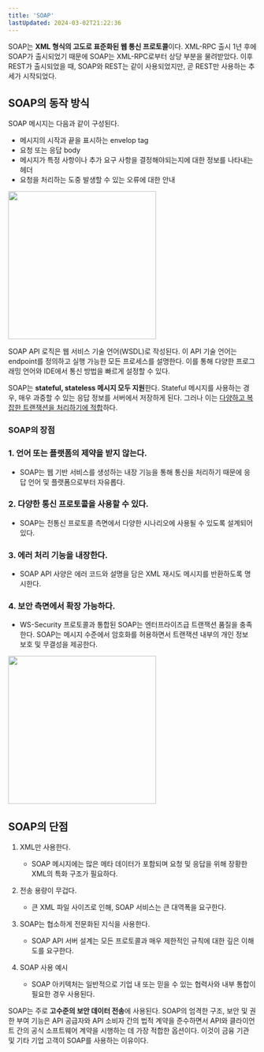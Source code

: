 ```yaml
---
title: 'SOAP'
lastUpdated: 2024-03-02T21:22:36
---
```


SOAP는 **XML 형식의 고도로 표준화된 웹 통신 프로토콜**이다. XML-RPC 출시 1년 후에 SOAP가 출시되었기 때문에 SOAP는 XML-RPC로부터 상당 부분을 물려받았다. 이후 REST가 출시되었을 때, SOAP와 REST는 같이 사용되었지만, 곧 REST만 사용하는 추세가 시작되었다.

## SOAP의 동작 방식

SOAP 메시지는 다음과 같이 구성된다.

- 메시지의 시작과 끝을 표시하는 envelop tag
- 요청 또는 응답 body
- 메시지가 특정 사항이나 추가 요구 사항을 결정해야되는지에 대한 정보를 나타내는 헤더
- 요청을 처리하는 도중 발생할 수 있는 오류에 대한 안내

<img height=300px src="https://user-images.githubusercontent.com/81006587/205660391-cea9b0e3-b444-4b86-89bb-5d66f6cf2a5e.png"/>

SOAP API 로직은 웹 서비스 기술 언어(WSDL)로 작성된다. 이 API 기술 언어는 endpoint를 정의하고 실행 가능한 모든 프로세스를 설명한다. 이를 통해 다양한 프로그래밍 언어와 IDE에서 통신 방법을 빠르게 설정할 수 있다.

SOAP는 **stateful, stateless 메시지 모두 지원**한다. Stateful 메시지를 사용하는 경우, 매우 과중할 수 있는 응답 정보를 서버에서 저장하게 된다. 그러나 이는 <u>다양하고 복잡한 트랜잭션을 처리하기에 적합</u>하다.

### SOAP의 장점

### 1. 언어 또는 플랫폼의 제약을 받지 않는다.

- SOAP는 웹 기반 서비스를 생성하는 내장 기능을 통해 통신을 처리하기 때문에 응답 언어 및 플랫폼으로부터 자유롭다.

### 2. 다양한 통신 프로토콜을 사용할 수 있다.

- SOAP는 전통신 프로토콜 측면에서 다양한 시나리오에 사용될 수 있도록 설계되어있다.

### 3. 에러 처리 기능을 내장한다.

- SOAP API 사양은 에러 코드와 설명을 담은 XML 재시도 메시지를 반환하도록 명시한다.

### 4. 보안 측면에서 확장 가능하다.

- WS-Security 프로토콜과 통합된 SOAP는 엔터프라이즈급 트랜잭션 품질을 충족한다. SOAP는 메시지 수준에서 암호화를 허용하면서 트랜잭션 내부의 개인 정보 보호 및 무결성을 제공한다.

<img height=300px src="https://user-images.githubusercontent.com/81006587/205661001-fc3d5cca-5f9f-44b1-8d3d-931bc8601e4e.png"/>

## SOAP의 단점

1. XML만 사용한다.
   - SOAP 메시지에는 많은 메타 데이터가 포함되며 요청 및 응답을 위해 장황한 XML의 특화 구조가 필요하다.

2. 전송 용량이 무겁다.
   - 큰 XML 파일 사이즈로 인해, SOAP 서비스는 큰 대역폭을 요구한다.

3. SOAP는 협소하게 전문화된 지식을 사용한다.
   - SOAP API 서버 설계는 모든 프로토콜과 매우 제한적인 규칙에 대한 깊은 이해도를 요구한다.

4. SOAP 사용 예시
   - SOAP 아키텍처는 일반적으로 기업 내 또는 믿을 수 있는 협력사와 내부 통합이 필요한 경우 사용된다.

SOAP는 주로 **고수준의 보안 데이터 전송**에 사용된다. SOAP의 엄격한 구조, 보안 및 권한 부여 기능은 API 공급자와 API 소비자 간의 법적 계약을 준수하면서 API와 클라이언트 간의 공식 소프트웨어 계약을 시행하는 데 가장 적합한 옵션이다. 이것이 금융 기관 및 기타 기업 고객이 SOAP를 사용하는 이유이다.